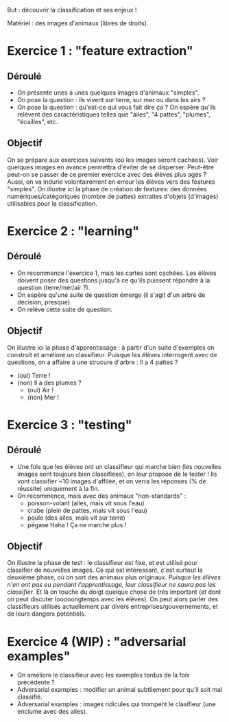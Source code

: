 But : découvrir la classification et ses enjeux !

Matériel : des images d'animaux (libres de droits).

# Exercice 1 : "feature extraction"

## Déroulé
- On présente unes à unes quelques images d'animaux "simples".
- On pose la question : ils vivent sur terre, sur mer ou dans les airs ?
- On pose la question : qu'est-ce qui vous fait dire ça ? On espère qu'ils relèvent des caractéristiques telles que "ailes", "4 pattes", "plumes", "écailles", etc.

## Objectif
On se prépare aux exercices suivants (où les images seront cachées). Voir quelques images en avance permettra d'éviter de se disperser. Peut-être peut-on se passer de ce premier exercice avec des élèves plus agés ? Aussi, on va indurie volontairement en erreur les élèves vers des features "simples".
On illustre ici la phase de création de features: des données numériques/catégoriques (nombre de pattes) extraites d'objets (d'images) utilisables pour la classification.

# Exercice 2 : "learning"

## Déroulé
- On recommence l'exercice 1, mais les cartes sont cachées. Les élèves doivent poser des questions jusqu'à ce qu'ils puissent répondre à la question (terre/mer/air ?).
- On espère qu'une suite de question émerge (il s'agit d'un arbre de décision, presque).
- On relève cette suite de question.

## Objectif
On illustre ici la phase d'apprentissage : à partir d'un suite d'exemples on construit et améliore un classifieur. Puisque les élèves interrogent avec de questions, on a affaire à une strucure d'arbre :
Il a 4 pattes ?
- (oui) Terre !
- (non) Il a des plumes ?
  - (oui) Air !
  - (non) Mer !

# Exercice 3 : "testing"

## Déroulé
- Une fois que les élèves ont un classifieur qui marche bien (les nouvelles images sont toujours bien classifiées), on leur propsoe de le tester ! Ils vont classifier ~10 images d'affilée, et on verra les réponses (% de réussite) uniquement à la fin.
- On recommence, mais avec des animaux "non-standards" :
  - poisson-volant (ailes, mais vit sous l'eau)
  - crabe (plein de pattes, mais vit sous l'eau)
  - poule (des ailes, mais vit sur terre)
  - pégase
Haha ! Ça ne marche plus !

## Objectif
On illustre la phase de test : le classifieur est fixe, et est utilisé pour classifier de nouvelles images.
Ce qui est intéressant, c'est surtout la deuxième phase, où on sort des animaux plus originaux. *Puisque les élèves n'en ont pas eu pendant l'apprentissage, leur classifieur ne saura pas les classifier*. Et là on touche du doigt quelque chose de très important (et dont on peut discuter looooongtemps avec les élèves). On peut alors parler des classifieurs utilisés actuellement par divers entreprises/gouvernements, et de leurs dangers potentiels.

# Exercice 4 (WIP) : "adversarial examples"
- On améliore le classifieur avec les exemples tordus de la fois précédente ?
- Adversarial examples : modifier un animal subtilement pour qu'il soit mal classifié.
- Adversarial examples : images ridicules qui trompent le clasifieur (une enclume avec des ailes).

